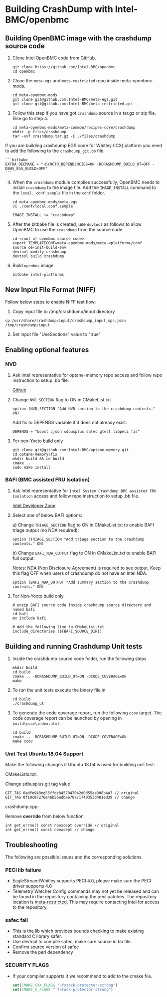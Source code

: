 # Building CrashDump with Intel-BMC/openbmc

## Building OpenBMC image with the crashdump source code

1. Clone Intel OpenBMC code from [GitHub](https://github.com/Intel-BMC/openbmc).
    ```shell
    git clone https://github.com/Intel-BMC/openbmc
    cd openbmc
    ```

2. Clone the `meta-egs` and `meta-restricted` repo inside meta-openbmc-mods.
    ```shell
    cd meta-openbmc-mods
    git clone git@github.com:Intel-BMC/meta-egs.git
    git clone git@github.com:Intel-BMC/meta-restricted.git
    ```

3. Follow this step if you have got `crashdump` source in a tar.gz or zip file.
Else go to step 4.
    ```shell
    cd meta-openbmc-mods/meta-common/recipes-core/crashdump
    mkdir -p files/crashdump
    tar -xvf crashdump.tar.gz -C ./files/crashdump
    ```

If you are building crashdump EGS code for Whitley (ICX) platform you need to
add the following to the `crashdump_git.bb` file.

    ```bitbake
    EXTRA_OECMAKE = "-DYOCTO_DEPENDENCIES=ON -DCRASHDUMP_BUILD_UT=OFF -DBHS_EGS_BUILD=OFF"
    ```

4. When the `crashdump` module compiles successfully, OpenBMC needs to install
`crashdump` to the image file. Add the `IMAGE_INSTALL` command to the `local.
conf.sample` file in the `conf` folder.

    ```shell
    cd meta-openbmc-mods/meta-egs
    vi ./conf/local.conf.sample
    ```

    ```vi
    IMAGE_INSTALL += "crashdump"
    ```

5. After the bitbake file is created, use `devtool` as follows to allow OpenBMC
to use the `crashdump` from the source code.
    ```shell
    cd <root of openbmc source code>
    export TEMPLATECONF=meta-openbmc-mods/meta-<platform>/conf
    source oe-init-build-env
    devtool modify crashdump
    devtool build crashdump
    ```

6. Build `openbmc` image.

    ```shell
    bitbake intel-platforms
    ```

## New Input File Format (NIFF)

Follow below steps to enable NIFF test flow:

1. Copy input file to /tmp/crashdump/input directory

```example
cp /usr/share/crashdump/input/crashdump_input_spr.json /tmp/crashdump/input
```

2. Set input file "UseSections" value to "true"

## Enabling optional features

### NVD

1. Ask Intel representative for optane-memory repo access and follow repo
   instruction to setup .bb file.

   [Github](https://github.com/Intel-BMC/optane-memory)

2. Change `NVD_SECTION` flag to ON in CMakeList.txt

   ```
   option (NVD_SECTION "Add NVD section to the crashdump contents." ON)
   ```

   Add fis to DEPENDS variable if it does not already exist.
   ```
   DEPENDS = "boost cjson sdbusplus safec gtest libpeci fis"
   ```

3. For non-Yocto build only

   ```shell
   git clone git@github.com:Intel-BMC/optane-memory.git
   cd optane-memory\fis
   mkdir build && cd build
   cmake ..
   sudo make install
   ```

### BAFI (BMC assisted FRU Isolation)

1. Ask Intel representative for `Intel System Crashdump BMC assisted FRU Isolation`
   access and follow repo instruction to setup .bb file.

   [Intel Developer Zone](https://www.intel.com/content/www/us/en/secure/design/confidential/software-kits/kit-details.html?kitId=724248&s=Newest)

2. Select one of below BAFI options:

   a) Change `TRIAGE_SECTION` flag to ON in CMakeList.txt to enable BAFI triage output (no NDA required):

   ```
   option (TRIAGE_SECTION "Add triage section to the crashdump contents." ON)
   ```

   b) Change `BAFI_NDA_OUTPUT` flag to ON in CMakeList.txt to enable BAFI full output:

   Notes: NDA (Non Disclosure Agreement) is required to see output. Keep this flag OFF when users of crashdump do not have an Intel NDA.

   ```
   option (BAFI_NDA_OUTPUT "Add summary section to the crashdump contents." ON)
   ```

3. For Non-Yocto build only

   ```shell
   # unzip BAFI source code inside crashdump source directory and named bafi
   cd bafi
   mv include bafi

   # Add the following line to CMakeList.txt
   include_directories (${BAFI_SOURCE_DIR})
   ```

## Building and running Crashdump Unit tests

1. Inside the crashdump source code folder, run the following steps

    ```shell
    mkdir build
    cd build
    cmake .. -DCRASHDUMP_BUILD_UT=ON -DCODE_COVERAGE=ON
    make
    ```

2. To run the unit tests execute the binary file in
    ```shell
    cd build
    ./crashdump_ut
    ```

3. To generate the code coverage report, run the following `ccov` target. The
code coverage report can be launched by opening in `build\ccov\index.html`.
    ```
    cd build
    cmake .. -DCRASHDUMP_BUILD_UT=ON -DCODE_COVERAGE=ON
    make ccov
    ```

### Unit Test Ubuntu 18.04 Support

Make the following changes if Ubuntu 18.04 is used for building unit test:

CMakeLists.txt:

Change sdbusplus.git tag value
   ```
   GIT_TAG 6adfe948ee55ffde8457047042d0d55aa3d8b4a7 // original
   GIT_TAG 0f19c87276e46b56edbae70a71749353d401ed39 // change
   ```

crashdump.cpp:

Remove **override** from below function
   ```
   int get_errno() const noexcept override // original
   int get_errno() const noexcept // change
   ```

## Troubleshooting
The following are possible issues and the corresponding solutions.

### PECI lib failure
- EagleStream/Whitley supports PECI 4.0, please make sure the PECI driver
supports 4.0
- Telemetry Watcher Config commands may not yet be released and can be found in
the repository containing the peci patches. The repository location is
[meta-restricted](https://github.com/Intel-BMC/meta-restricted/tree/master/recipes-core/libpeci/libpeci).
This may require contacting Intel for access to the repository.

### safec fail
- This is the lib which provides bounds checking to make existing standard C
library safer.
- Use devtool to compile safec, make sure source in bb file.
- Confirm source version of safec
- Remove the perl dependency

### SECURITY FLAGS
- If your compiler supports it we recommend to add to the cmake file.
    ```cmake
    set(CMAKE_CXX_FLAGS "-fstack-protector-strong")
    set(CMAKE_C_FLAGS "-fstack-protector-strong")
    ```